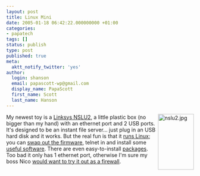 ```yaml
---
layout: post
title: Linux Mini
date: 2005-01-18 06:42:22.000000000 +01:00
categories:
- papatech
tags: []
status: publish
type: post
published: true
meta:
  aktt_notify_twitter: 'yes'
author:
  login: shanson
  email: papascott-wp@gmail.com
  display_name: PapaScott
  first_name: Scott
  last_name: Hanson
---
```

<p><img alt="nslu2.jpg" src="http://www.papascott.de/wordpress/wp-content/uploads/2005/01/nslu2.jpg" width="96" height="150" align="right" /> My newest toy is a <a href="http://www.amazon.de/exec/obidos/ASIN/B00062KPEI/">Linksys NSLU2</a>, a little plastic box (no bigger than my hand) with an ethernet port and 2 USB ports. It's designed to be an instant file server... just plug in an USB hard disk and it works. But the real fun is that it <a title="Linux on the NSLU2" href="http://www.batbox.org/nslu2-linux.html">runs Linux</a>; you can <a href="http://www.nslu2-linux.org/">swap out the firmware</a>, telnet in and install some <a href="http://www.nslu2-linux.org/wiki/Unslung/Mt-daapd" title="mt-daapd is an iTunes server for your NSLU2">useful software</a>. There are even easy-to-install <a href="http://www.nslu2-linux.org/wiki/Unslung/Packages">packages</a>. Too bad it only has 1 ethernet port, otherwise I'm sure my boss Nico <a href="http://lumma.de/eintrag.php?id=1138">would want to try it out as a firewall</a>.</p>
